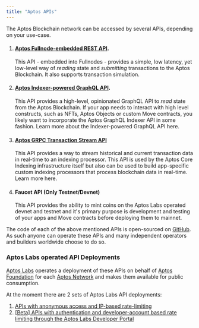```yaml
---
title: "Aptos APIs"
---
```


The Aptos Blockchain network can be accessed by several APIs, depending on your use-case.

1. #### [Aptos Fullnode-embedded REST API](./fullnode-rest-api.md). 
    
    This API - embedded into Fullnodes - provides a simple, low latency, yet low-level way of _reading_ state and _submitting_ transactions to the Aptos Blockchain. It also supports transaction simulation.

2. #### [Aptos Indexer-powered GraphQL API](../indexer/indexer-landing.md). 
    
    This API provides a high-level, opinionated GraphQL API to _read_ state from the Aptos Blockchain. If your app needs to interact with high level constructs, such as NFTs, Aptos Objects or custom Move contracts, you likely want to incorporate the Aptos GraphQL Indexer API in some fashion. Learn more about the Indexer-powered GraphQL API here.

3. #### [Aptos GRPC Transaction Stream API](../indexer/txn-stream/index.md)

   This API provides a way to stream historical and current transaction data in real-time to an indexing processor. This API is used by the Aptos Core Indexing infrastructure itself but also can be used to build app-specific custom indexing processors that process blockchain data in real-time. Learn more here.

4. #### Faucet API (Only Testnet/Devnet)
   
   This API provides the ability to mint coins on the Aptos Labs operated devnet and testnet and it's primary purpose is development and testing of your apps and Move contracts before deploying them to mainnet.


The code of each of the above mentioned APIs is open-sourced on [GitHub](https://github.com/aptos-labs/aptos-core). As such anyone can operate these APIs and many independent operators and builders worldwide choose to do so.


### Aptos Labs operated API Deployments

[Aptos Labs](https://aptoslabs.com) operates a deployment of these APIs on behalf of [Aptos Foundation](https://aptosfoundation.org/) for each [Aptos Network](../nodes/networks.md) and makes them available for public consumption.

At the moment there are 2 sets of Aptos Labs API deployments:

1. [APIs with anonymous access and IP-based rate-limiting](../nodes/networks.md)
2. [[Beta] APIs with authentication and developer-account based rate limiting through the Aptos Labs Developer Portal](./aptos-labs-developer-portal.md)

